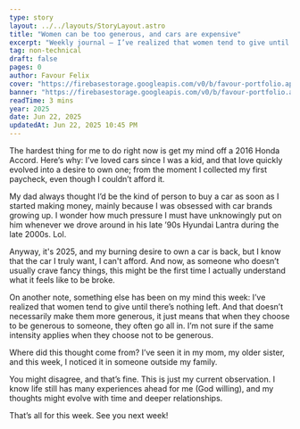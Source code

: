 ```yaml
---
type: story
layout: ../../layouts/StoryLayout.astro
title: "Women can be too generous, and cars are expensive"
excerpt: "Weekly journal – I’ve realized that women tend to give until there’s nothing left. And that doesn’t necessarily make them more generous, it just means that when they choose to be generous to someone, they often go all in."
tag: non-technical
draft: false
pages: 0
author: Favour Felix
cover: "https://firebasestorage.googleapis.com/v0/b/favour-portfolio.appspot.com/o/stories%2Fwomen-are-generous.jpg?alt=media&token=f3291a5f-53a2-4bfa-88a2-3d6cce61d975"
banner: "https://firebasestorage.googleapis.com/v0/b/favour-portfolio.appspot.com/o/stories%2Fwomen-are-generous.jpg?alt=media&token=f3291a5f-53a2-4bfa-88a2-3d6cce61d975"
readTime: 3 mins
year: 2025
date: Jun 22, 2025
updatedAt: Jun 22, 2025 10:45 PM
---
```


The hardest thing for me to do right now is get my mind off a 2016 Honda Accord. Here’s why: I’ve loved cars since I was a kid, and that love quickly evolved into a desire to own one; from the moment I collected my first paycheck, even though I couldn’t afford it.

My dad always thought I’d be the kind of person to buy a car as soon as I started making money, mainly because I was obsessed with car brands growing up. I wonder how much pressure I must have unknowingly put on him whenever we drove around in his late ’90s Hyundai Lantra during the late 2000s. Lol.

Anyway, it's 2025, and my burning desire to own a car is back, but I know that the car I truly want, I can't afford. And now, as someone who doesn’t usually crave fancy things, this might be the first time I actually understand what it feels like to be broke.

On another note, something else has been on my mind this week: I’ve realized that women tend to give until there’s nothing left. And that doesn’t necessarily make them more generous, it just means that when they choose to be generous to someone, they often go all in. I’m not sure if the same intensity applies when they choose not to be generous.

Where did this thought come from? I’ve seen it in my mom, my older sister, and this week, I noticed it in someone outside my family.

You might disagree, and that’s fine. This is just my current observation. I know life still has many experiences ahead for me (God willing), and my thoughts might evolve with time and deeper relationships.

That’s all for this week. See you next week!